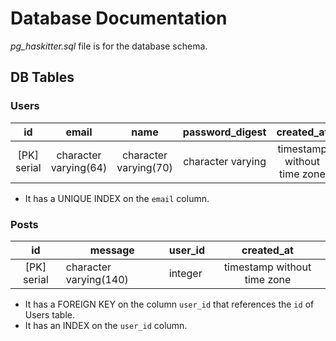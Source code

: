 # Database Documentation

*pg_haskitter.sql* file is for the database schema.

## DB Tables

### Users

|      id     |         email         |          name         |  password_digest  |          created_at         |
|:-----------:|:---------------------:|:---------------------:|:-----------------:|:---------------------------:|
| [PK] serial | character varying(64) | character varying(70) | character varying | timestamp without time zone |

- It has a UNIQUE INDEX on the `email` column.

### Posts

|      id     | message                | user_id |           created_at        |
|:-----------:|------------------------|---------|:---------------------------:|
| [PK] serial | character varying(140) | integer | timestamp without time zone |

- It has a FOREIGN KEY on the column `user_id` that references the `id` of Users table.
- It has an INDEX on the `user_id` column.
